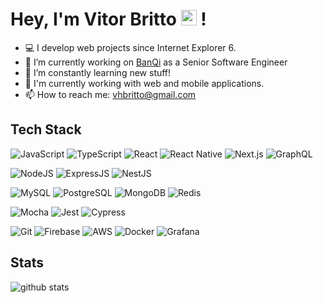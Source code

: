 # Hey, I'm Vitor Britto <img src="https://media.giphy.com/media/hvRJCLFzcasrR4ia7z/giphy.gif" width="25px"> !

- 💻 I develop web projects since Internet Explorer 6.
- 🔭 I’m currently working on [BanQi](https://github.com/viavarejo-banqi) as a Senior Software Engineer
- 🌱 I’m constantly learning new stuff!
- 📱 I'm currently working with web and mobile applications.
- 📫 How to reach me: vhbritto@gmail.com

## Tech Stack

![JavaScript](https://img.shields.io/badge/JAVASCRIPT-black?style=flat-square&logo=javascript)
![TypeScript](https://img.shields.io/badge/TYPESCRIPT-black?style=flat-square&logo=typescript)
![React](https://img.shields.io/badge/REACT-black?style=flat-square&logo=react)
![React Native](https://img.shields.io/badge/REACT_NATIVE-black?style=flat-square&logo=react)
![Next.js](https://img.shields.io/badge/NEXTJS-black?style=flat-square&logo=nextdotjs)
![GraphQL](https://img.shields.io/badge/GRAPHQL-black?style=flat-square&logo=graphql&logoColor=E42C64)

![NodeJS](https://img.shields.io/badge/NODEJS-black?style=flat-square&logo=node.js)
![ExpressJS](https://img.shields.io/badge/EXPRESSJS-black?style=flat-square&logo=express)
![NestJS](https://img.shields.io/badge/NESTJS-black?style=flat-square&logo=nestjs&logoColor=E0234E)

![MySQL](https://img.shields.io/badge/MySQL-black?style=flat-square&logo=mysql)
![PostgreSQL](https://img.shields.io/badge/POSTGRESQL-black?style=flat-square&logo=postgresql)
![MongoDB](https://img.shields.io/badge/MONGODB-black?style=flat-square&logo=mongodb)
![Redis](https://img.shields.io/badge/REDIS-black?style=flat-square&logo=redis&logoColor=DD0031)

![Mocha](https://img.shields.io/badge/MOCHA-black?style=flat-square&logo=mocha&locoColor=8D6748)
![Jest](https://img.shields.io/badge/JEST-black?style=flat-square&logo=jest&logoColor=C21325)
![Cypress](https://img.shields.io/badge/CYPRESS-black?style=flat-square&logo=cypress&logoColor=08ffc8)

![Git](https://img.shields.io/badge/GIT-000000?style=flat-square&logo=git&logoColor=orange)
![Firebase](https://img.shields.io/badge/FIREBASE-black?style=flat-square&logo=firebase&logoColor=FFCA28)
![AWS](https://img.shields.io/badge/AWS-black?style=flat-square&logo=amazon-aws&logoColor=FF9900)
![Docker](https://img.shields.io/badge/DOCKER-black?style=flat-square&logo=docker&logoColor=0db7ed)
![Grafana](https://img.shields.io/badge/GRAFANA-black?style=flat-square&logo=grafana&logoColor=F46800)

## Stats

![github stats](https://github-readme-stats.vercel.app/api?username=vitorbritto&show_icons=true&theme=dark)

